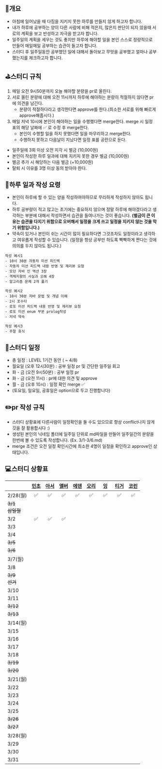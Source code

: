 ## 📄개요
- 아침에 일어났을 때 다짐을 지키지 못한 하루를 만들지 않게 하고자 합니다.
- 내가 하루에 공부하는 양이 다른 사람에 비해 적은지, 많은지 판단이 되지 않을때 서로의 계획을 보고 반성하고 자극을 받고자 합니다.
- 일주일의 계획을 세우는 것도 좋지만 하루에 해야할 일을 본인 스스로 정량적으로 만들어 매일매일 공부하는 습관이 들고자 합니다.
- 스터디 후 일주일동안 공부했던 일에 대해서 돌아보고 무엇을 공부했고 얼마나 공부했는지를 체크하고자 합니다.

## ⛳️스터디 규칙
1. 매일 오전 9시50분까지 오늘 해야할 분량을 pr로 올린다.
2. 서로 올린 분량에 대해 오전 11시까지 하루에 해야하는 분량이 적절하지 않다면 pr에 의견을 남긴다.
	- 분량이 적절하다라고 생각한다면 approve를 한다.(최소한 서로를 위해 빠르게 approve해줍시다.)
3. 매일 저녁 10시에 본인이 해야하는 일을 수행했다면 merge한다. merge 시 일정 표의 해당 날짜에 ✅ 로 수정 후 merge한다.
	- 본인이 수행할 일을 하지 못했다면 일을 마무리하고 merge한다.
	- 수행하지 못하고 다음날이 지났다면 일정 표를 공란으로 둔다.

- 일주일에 3회 이상 오전 지각 시 벌금 (10,000원)
- 본인이 작성한 하루 일과에 대해 지키지 못한 경우 벌금 (10,000원)
- 벌금 추가 시 해당하는 다음 벌금 (+10,000원)
- 탈퇴 시 이유를 3명 이상 동의 받아야 한다.

## 🤔하루 일과 작성 요령
- 본인이 하루에 할 수 있는 양을 작성하여야하므로 무리하게 작성하지 않아도 됩니다.
- 하루 공부량이 적고 많고는 초기에는 중요하지 않으며 정말 하루에 해야겠다라고 생각하는 부분에 대해서 작성하면서 습관을 들여나가는 것이 좋습니다. **(벌금이 큰 이유는 습관을 다지기 위함으로 오버해서 일정을 크게 쓰고  일정을 지키지 않는 것을 막기 위함입니다.)**
- 약속이 있거나 본인이 쉬는 시간이 많이 필요하다면 그것조차도 일정이라고 생각하고 여유롭게 작성할 수 있습니다. (일정을 항상 공부만 하도록 빡빡하게 짠다는 것에 의의를 두지 않아도 됩니다.)

```
작성 예시1
- 10시 30분 자동차 미션 피드백
- 자동차 미션 피드백 내용 반영 및 재리뷰 요청
- 모던 자바 인 액션 3장
- 객체지향의 사실과 오해 4장
- 알고리즘 문제 2개 풀기

작성 예시2
- 10시 30분 자바 문법 및 개념 이해
- 2시 포수타
- 로또 미션 피드백 내용 반영 및 재리뷰 요청
- 로또 미션 enum 부분 prolog작성
- 저녁 약속

작성 예시3
- 주말 휴식
```

## 📆스터디 일정

- 총 일정 : LEVEL 1기간 동안 ( ~ 4/8)
- 월요일 (오후 12시30분) : 공부 일정 pr 및 간단한 일주일 회고
- 화 - 금 (오전 9시50분) : 공부 일정 pr
- 화 - 금 (오전 11시) : pr에 대한 의견 및 approve
- 월 - 금 (오후 10시) : 일정 확인 merge ✅ 
- (토요일, 일요일, 공휴일은 option으로 두고 진행합니다)

## ✏️pr 작성 규칙
- 스터디 상황표에 다른사람이 일정확인을 둘 수도 있으므로 항상 conflict나지 않게 깃을 잘 활용합시다 :)
- 생성된 본인의 닉네임 폴더에 일주일 단위로 md파일을 만들어 일주일간의 분량을 한번에 볼 수 있도록 작성합니다. (Ex. 3/1-3/6.md)
- merge 조건은 오전 일정 확인시간에 최소한 4명이 일정을 확인하고 approve인 상태입니다.

## 💻스터디 상황표

|                   | [민초](https://github.com/jswith) | [아서](https://github.com/Hyunta) | [앨버](https://github.com/al-bur) | [에덴](https://github.com/leo0842) | [오리](https://github.com/jinyoungchoi95) | &nbsp;&nbsp;[잉](https://github.com/Yboyu0u)&nbsp;&nbsp; | [티거](https://github.com/daaaayeah) | [코린](https://github.com/hamcheeseburger) |
| ----------------- | :-------------------------------: | :-------------------------------: | :-------------------------------: | :--------------------------------: | :---------------------------------------: | :------------------------------------------------------: | :----------------------------------: | :----------------------------------------: |
| 2/28(월)          |                 ✅                 |                 ✅                 |                 ✅                 |                 ✅                  |                     ✅                     |                            ✅                             |                  ✅                   |                     ✅                      |
| ~~3/1<br>삼일절~~ |                                   |                                   |                                   |                                    |                                           |                                                          |                                      |                                            |
| 3/2               |                 ✅                 |                 ✅                 |                 ✅                  |                                    |                                           |                                                          |                                      |                                            |
| 3/3               |                                   |                                   |                                   |                                    |                                           |                                                          |                                      |                                            |
| 3/4               |                                   |                                   |                                   |                                    |                                           |                                                          |                                      |                                            |
| ~~3/5~~           |                                   |                                   |                                   |                                    |                                           |                                                          |                                      |                                            |
| ~~3/6~~           |                                   |                                   |                                   |                                    |                                           |                                                          |                                      |                                            |
| 3/7(월)           |                                   |                                   |                                   |                                    |                                           |                                                          |                                      |                                            |
| 3/8               |                                   |                                   |                                   |                                    |                                           |                                                          |                                      |                                            |
| ~~3/9<br>선거~~   |                                   |                                   |                                   |                                    |                                           |                                                          |                                      |                                            |
| 3/10              |                                   |                                   |                                   |                                    |                                           |                                                          |                                      |                                            |
| 3/11              |                                   |                                   |                                   |                                    |                                           |                                                          |                                      |                                            |
| ~~3/12~~          |                                   |                                   |                                   |                                    |                                           |                                                          |                                      |                                            |
| ~~3/13~~          |                                   |                                   |                                   |                                    |                                           |                                                          |                                      |                                            |
| 3/14(월)          |                                   |                                   |                                   |                                    |                                           |                                                          |                                      |                                            |
| 3/15              |                                   |                                   |                                   |                                    |                                           |                                                          |                                      |                                            |
| 3/16              |                                   |                                   |                                   |                                    |                                           |                                                          |                                      |                                            |
| 3/17              |                                   |                                   |                                   |                                    |                                           |                                                          |                                      |                                            |
| 3/18              |                                   |                                   |                                   |                                    |                                           |                                                          |                                      |                                            |
| ~~3/19~~          |                                   |                                   |                                   |                                    |                                           |                                                          |                                      |                                            |
| ~~3/20~~          |                                   |                                   |                                   |                                    |                                           |                                                          |                                      |                                            |
| 3/21(월)          |                                   |                                   |                                   |                                    |                                           |                                                          |                                      |                                            |
| 3/22              |                                   |                                   |                                   |                                    |                                           |                                                          |                                      |                                            |
| 3/23              |                                   |                                   |                                   |                                    |                                           |                                                          |                                      |                                            |
| 3/24              |                                   |                                   |                                   |                                    |                                           |                                                          |                                      |                                            |
| 3/25              |                                   |                                   |                                   |                                    |                                           |                                                          |                                      |                                            |
| ~~3/26~~          |                                   |                                   |                                   |                                    |                                           |                                                          |                                      |                                            |
| ~~3/27~~          |                                   |                                   |                                   |                                    |                                           |                                                          |                                      |                                            |
| 3/28(월)          |                                   |                                   |                                   |                                    |                                           |                                                          |                                      |                                            |
| 3/29              |                                   |                                   |                                   |                                    |                                           |                                                          |                                      |                                            |
| 3/30              |                                   |                                   |                                   |                                    |                                           |                                                          |                                      |                                            |
| 3/31              |                                   |                                   |                                   |                                    |                                           |                                                          |                                      |                                            |

